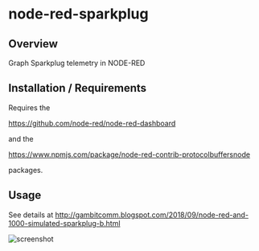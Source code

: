 # node-red-sparkplug

## Overview

Graph Sparkplug telemetry in NODE-RED

## Installation / Requirements

Requires the 

https://github.com/node-red/node-red-dashboard

and the

https://www.npmjs.com/package/node-red-contrib-protocolbuffersnode

packages.

## Usage

See details at http://gambitcomm.blogspot.com/2018/09/node-red-and-1000-simulated-sparkplug-b.html

![screenshot](https://4.bp.blogspot.com/-aWqnse6jlGU/W5qUUwaF2VI/AAAAAAAABCA/BUCQo87GSwAp9kpi5bQem9y6ahSrLNWqwCLcBGAs/s400/node-red-sparkplug.png)
